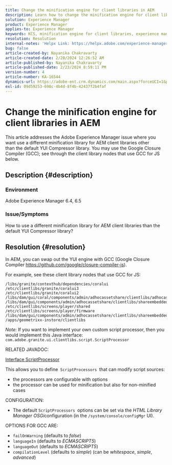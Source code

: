```yaml
---
title: Change the minification engine for client libraries in AEM
description: Learn how to change the minification engine for client libraries in AEM. Swap out the YUI engine with the Google Closure Compiler.
solution: Experience Manager
product: Experience Manager
applies-to: Experience Manager
keywords: KCS, minification engine for client libraries, experience manager, AEM, YUI Compressor, GCC, Google Closure Compiler
resolution: Resolution
internal-notes: 'Helpx Link: https://helpx.adobe.com/experience-manager/kb/how-to-change-the-minification-engine-for-client-libraries-in-AEM.html'
bug: false
article-created-by: Nayanika Chakravarty
article-created-date: 2/20/2024 12:26:52 AM
article-published-by: Nayanika Chakravarty
article-published-date: 2/23/2024 8:59:11 PM
version-number: 4
article-number: KA-16544
dynamics-url: https://adobe-ent.crm.dynamics.com/main.aspx?forceUCI=1&pagetype=entityrecord&etn=knowledgearticle&id=0e953abb-86cf-ee11-9079-6045bd006239
exl-id: 09d59253-698c-4b4d-8f4b-42437f2b4faf
---
```

# Change the minification engine for client libraries in AEM


This article addresses the Adobe Experience Manager issue where you want use a different minification library for AEM client libraries other than the default YUI Compressor library. You may use the Google Closure Compiler (GCC); see through the client library nodes that use GCC for JS below.

## Description {#description}


### <b>Environment</b>

Adobe Experience Manager 6.4, 6.5

### <b>Issue/Symptoms</b>

How to use a different minification library for AEM client libraries than the default YUI Compressor library?


## Resolution {#resolution}


In AEM, you can swap out the YUI engine with GCC (Google Closure Compiler https://github.com/google/closure-compiler-js).

For example, see these client library nodes that use GCC for JS:


```
/libs/granite/contexthub/dependencies/coralui
/etc/clientlibs/granite/coralui3
/etc/clientlibs/granite/coralui2
/libs/dam/gui/coral/components/admin/adhocassetshare/clientlibs/adhocassetshare
/libs/dam/gui/components/admin/adhocassetshare/clientlibs/shareembedded
/etc/clientlibs/screens/player/shared
/etc/clientlibs/screens/player/firmware
/libs/dam/gui/components/admin/adhocassetshare/clientlibs/shareembeddedpreview
/apps/geometrixx-instore/clientlibs
```


*Note:* If you want to implement your own custom script processor, then you would implement this Java interface:
`com.adobe.granite.ui.clientlibs.script.ScriptProcessor`

RELATED JAVADOC:

[Interface ScriptProcessor](https://helpx.adobe.com/experience-manager/6-5/sites/developing/using/reference-materials/javadoc/com/adobe/granite/ui/clientlibs/script/ScriptProcessor.html)

This allows you to define` ScriptProcessors `that can modify script sources:

- the processors are configurable with options
- the processor can be used for minification but also for non-minified cases


CONFIGURATION:

- The default `ScriptProcessors `options can be set via the *HTML Library Manager OSGi*configuration (in the `/system/console/configMgr` UI).


OPTIONS FOR GCC ARE:

- `failOnWarning` (defaults to *false*)
- `languageIn` (defaults to *ECMASCRIPT5*)
- `languageOut` (defaults to *ECMASCRIPT5*)
- `compilationLevel` (defaults to *simple*) (can be *whitespace*, *simple*, *advanced*)
